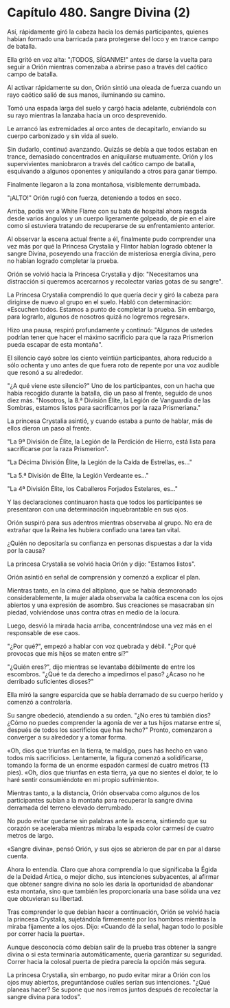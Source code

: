 
# Capítulo 480. Sangre Divina (2)


Así, rápidamente giró la cabeza hacia los demás participantes, quienes habían formado una barricada para protegerse del loco y en trance campo de batalla.

Ella gritó en voz alta: "¡TODOS, SÍGANME!" antes de darse la vuelta para seguir a Orión mientras comenzaba a abrirse paso a través del caótico campo de batalla.

Al activar rápidamente su don, Orión sintió una oleada de fuerza cuando un rayo caótico salió de sus manos, iluminando su camino.

Tomó una espada larga del suelo y cargó hacia adelante, cubriéndola con su rayo mientras la lanzaba hacia un orco desprevenido.

Le arrancó las extremidades al orco antes de decapitarlo, enviando su cuerpo carbonizado y sin vida al suelo.

Sin dudarlo, continuó avanzando. Quizás se debía a que todos estaban en trance, demasiado concentrados en aniquilarse mutuamente. Orión y los supervivientes maniobraron a través del caótico campo de batalla, esquivando a algunos oponentes y aniquilando a otros para ganar tiempo.

Finalmente llegaron a la zona montañosa, visiblemente derrumbada.

"¡ALTO!" Orión rugió con fuerza, deteniendo a todos en seco.

Arriba, podía ver a White Flame con su bata de hospital ahora rasgada desde varios ángulos y un cuerpo ligeramente golpeado, de pie en el aire como si estuviera tratando de recuperarse de su enfrentamiento anterior.

Al observar la escena actual frente a él, finalmente pudo comprender una vez más por qué la Princesa Crystalia y Flintor habían logrado obtener la sangre Divina, poseyendo una fracción de misteriosa energía divina, pero no habían logrado completar la prueba.

Orión se volvió hacia la Princesa Crystalia y dijo: "Necesitamos una distracción si queremos acercarnos y recolectar varias gotas de su sangre".

La Princesa Crystalia comprendió lo que quería decir y giró la cabeza para dirigirse de nuevo al grupo en el suelo. Habló con determinación: «Escuchen todos. Estamos a punto de completar la prueba. Sin embargo, para lograrlo, algunos de nosotros quizá no logremos regresar».

Hizo una pausa, respiró profundamente y continuó: "Algunos de ustedes podrían tener que hacer el máximo sacrificio para que la raza Prismerion pueda escapar de esta montaña".

El silencio cayó sobre los ciento veintiún participantes, ahora reducido a sólo ochenta y uno antes de que fuera roto de repente por una voz audible que resonó a su alrededor.

"¿A qué viene este silencio?" Uno de los participantes, con un hacha que había recogido durante la batalla, dio un paso al frente, seguido de unos diez más. "Nosotros, la 8.ª División Élite, la Legión de Vanguardia de las Sombras, estamos listos para sacrificarnos por la raza Prismeriana."

La princesa Crystalia asintió, y cuando estaba a punto de hablar, más de ellos dieron un paso al frente.

"La 9ª División de Élite, la Legión de la Perdición de Hierro, está lista para sacrificarse por la raza Prismerion".

"La Décima División Élite, la Legión de la Caída de Estrellas, es..."

"La 5.ª División de Élite, la Legión Verdeante es..."

"La 4ª División Élite, los Caballeros Forjados Estelares, es..."

Y las declaraciones continuaron hasta que todos los participantes se presentaron con una determinación inquebrantable en sus ojos.

Orión suspiró para sus adentros mientras observaba al grupo. No era de extrañar que la Reina les hubiera confiado una tarea tan vital.

¿Quién no depositaría su confianza en personas dispuestas a dar la vida por la causa?

La princesa Crystalia se volvió hacia Orión y dijo: "Estamos listos".

Orión asintió en señal de comprensión y comenzó a explicar el plan.

Mientras tanto, en la cima del altiplano, que se había desmoronado considerablemente, la mujer alada observaba la caótica escena con los ojos abiertos y una expresión de asombro. Sus creaciones se masacraban sin piedad, volviéndose unas contra otras en medio de la locura.

Luego, desvió la mirada hacia arriba, concentrándose una vez más en el responsable de ese caos.

"¿Por qué?", empezó a hablar con voz quebrada y débil. "¿Por qué provocas que mis hijos se maten entre sí?"

"¿Quién eres?", dijo mientras se levantaba débilmente de entre los escombros. "¿Qué te da derecho a impedirnos el paso? ¿Acaso no he derribado suficientes dioses?"

Ella miró la sangre esparcida que se había derramado de su cuerpo herido y comenzó a controlarla.

Su sangre obedeció, atendiendo a su orden. "¿No eres tú también dios? ¿Cómo no puedes comprender la agonía de ver a tus hijos matarse entre sí, después de todos los sacrificios que has hecho?" Pronto, comenzaron a converger a su alrededor y a tomar forma.

«Oh, dios que triunfas en la tierra, te maldigo, pues has hecho en vano todos mis sacrificios». Lentamente, la figura comenzó a solidificarse, tomando la forma de un enorme espadón carmesí de cuatro metros (13 pies). «Oh, dios que triunfas en esta tierra, ya que no sientes el dolor, te lo haré sentir consumiéndote en mi propio sufrimiento».

Mientras tanto, a la distancia, Orión observaba como algunos de los participantes subían a la montaña para recuperar la sangre divina derramada del terreno elevado derrumbado.

No pudo evitar quedarse sin palabras ante la escena, sintiendo que su corazón se aceleraba mientras miraba la espada color carmesí de cuatro metros de largo.

«Sangre divina», pensó Orión, y sus ojos se abrieron de par en par al darse cuenta.

Ahora lo entendía. Claro que ahora comprendía lo que significaba la Égida de la Deidad Ártica, o mejor dicho, sus intenciones subyacentes, al afirmar que obtener sangre divina no solo les daría la oportunidad de abandonar esta montaña, sino que también les proporcionaría una base sólida una vez que obtuvieran su libertad.

Tras comprender lo que debían hacer a continuación, Orión se volvió hacia la princesa Crystalia, sujetándola firmemente por los hombros mientras la miraba fijamente a los ojos. Dijo: «Cuando dé la señal, hagan todo lo posible por correr hacia la puerta».

Aunque desconocía cómo debían salir de la prueba tras obtener la sangre divina o si esta terminaría automáticamente, quería garantizar su seguridad. Correr hacia la colosal puerta de piedra parecía la opción más segura.

La princesa Crystalia, sin embargo, no pudo evitar mirar a Orión con los ojos muy abiertos, preguntándose cuáles serían sus intenciones. "¿Qué planeas hacer? Se supone que nos iremos juntos después de recolectar la sangre divina para todos".